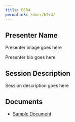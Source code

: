```yaml
---
title: B5R4
permalink: /docs/b5r4/
---
```


## Presenter Name

Presenter image goes here

Presenter bio goes here

## Session Description

Session description goes here

## Documents
 - [Sample Document](../tuesday/breakout5/documents/b1p1d1.pdf)
